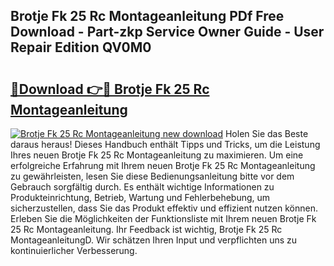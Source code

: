 ## Brotje Fk 25 Rc Montageanleitung PDf Free Download - Part-zkp Service Owner Guide - User Repair Edition QV0M0

# <h2><a href="http://df8h01.blite.top/?on=Brotje+Fk+25+Rc+Montageanleitung">🔗Download 👉🔴 Brotje Fk 25 Rc Montageanleitung</a></h2>

[![Brotje Fk 25 Rc Montageanleitung new download](https://i.imgur.com/lujVjoI.png)](http://df8h01.blite.top/?on=Brotje+Fk+25+Rc+Montageanleitung)
Holen Sie das Beste daraus heraus! Dieses Handbuch enthält Tipps und Tricks, um die Leistung Ihres neuen Brotje Fk 25 Rc Montageanleitung zu maximieren. Um eine erfolgreiche Erfahrung mit Ihrem neuen Brotje Fk 25 Rc Montageanleitung zu gewährleisten, lesen Sie diese Bedienungsanleitung bitte vor dem Gebrauch sorgfältig durch. Es enthält wichtige Informationen zu Produkteinrichtung, Betrieb, Wartung und Fehlerbehebung, um sicherzustellen, dass Sie das Produkt effektiv und effizient nutzen können. Erleben Sie die Möglichkeiten der Funktionsliste mit Ihrem neuen Brotje Fk 25 Rc Montageanleitung. Ihr Feedback ist wichtig, Brotje Fk 25 Rc MontageanleitungD. Wir schätzen Ihren Input und verpflichten uns zu kontinuierlicher Verbesserung.
